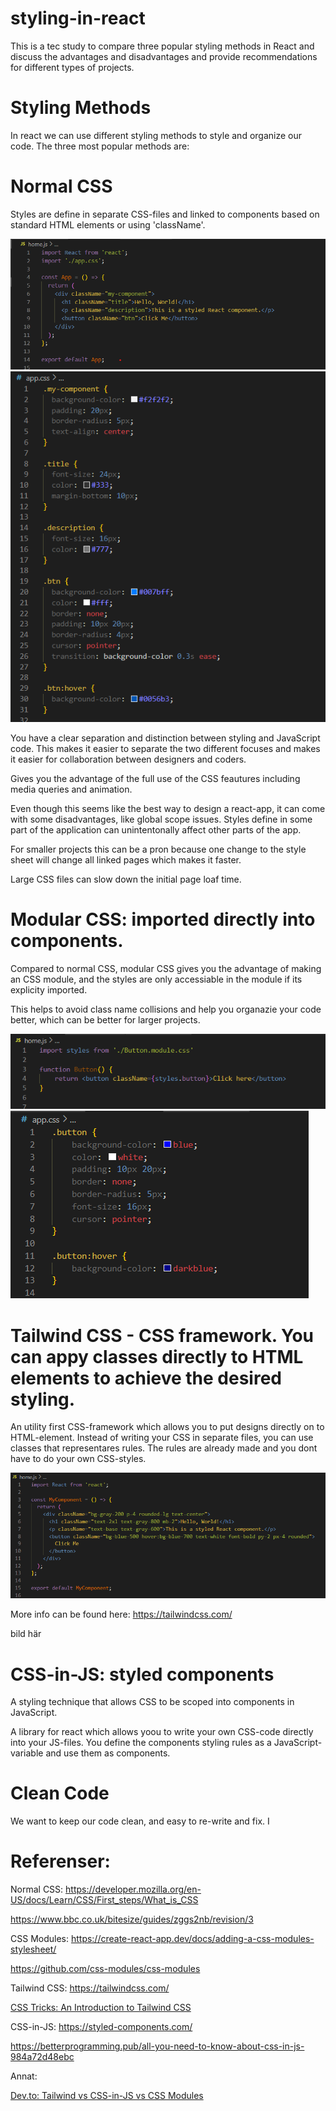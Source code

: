 # styling-in-react
This is a tec study to compare three popular styling methods in React and discuss the advantages and disadvantages and provide recommendations for different types of projects. 

# Styling Methods
In react we can use different styling methods to style and organize our code. 
The three most popular methods are:

# Normal CSS

Styles are define in separate CSS-files and linked to components based on standard HTML elements or using 'className'.

![NormalCSS](normalcss1.png)
![NormalCSS](normalcss2.png)

You have a clear separation and distinction between styling and JavaScript code. This makes it easier to separate the two different focuses and makes it easier for collaboration between designers and coders.

Gives you the advantage of the full use of the CSS feautures including media queries and animation. 

Even though this seems like the best way to design a react-app, it can come with some disadvantages, like global scope issues. Styles define in some part of the application can unintentonally affect other parts of the app. 

For smaller projects this can be a pron because one change to the style sheet will change all linked pages which makes it faster.

Large CSS files can slow down the initial page loaf time. 



# Modular CSS: imported directly into components.
Compared to normal CSS, modular CSS gives you the advantage of making an CSS module, and the styles are only accessiable in the module if its explicity imported. 

This helps to avoid class name collisions and help you organazie your code better, which can be better for larger projects.

![CSSmodules](cssmodules1.png)
![CSSmodules](cssmodules2.png)

# Tailwind CSS - CSS framework. You can appy classes directly to HTML elements to achieve the desired styling.
An utility first CSS-framework which allows you to put designs directly on to HTML-element. Instead of writing your CSS in separate files, you can use classes that representares rules. The rules are already made and you dont have to do your own CSS-styles.

![tailwind](tailwind.png)

More info can be found here: https://tailwindcss.com/



bild här
# CSS-in-JS: styled components
A styling technique that allows CSS to be scoped into components in JavaScript.

A library for react which allows yoou to write your own CSS-code directly into your JS-files. You define the components styling rules as a JavaScript-variable and use them as components.


# Clean Code
We want to keep our code clean, and easy to re-write and fix. I


# Referenser:

Normal CSS: 
https://developer.mozilla.org/en-US/docs/Learn/CSS/First_steps/What_is_CSS

https://www.bbc.co.uk/bitesize/guides/zggs2nb/revision/3


CSS Modules:
https://create-react-app.dev/docs/adding-a-css-modules-stylesheet/

https://github.com/css-modules/css-modules


Tailwind CSS:
https://tailwindcss.com/

[CSS Tricks: An Introduction to Tailwind CSS](https://www.builder.io/blog/tailwind-css-tips-and-tricks)


CSS-in-JS:
https://styled-components.com/

https://betterprogramming.pub/all-you-need-to-know-about-css-in-js-984a72d48ebc

Annat:

[Dev.to: Tailwind vs CSS-in-JS vs CSS Modules](https://medium.com/@ignatovich.dm/css-modules-vs-css-in-js-vs-tailwind-css-a-comprehensive-comparison-24e7cb6f48e9)



  
